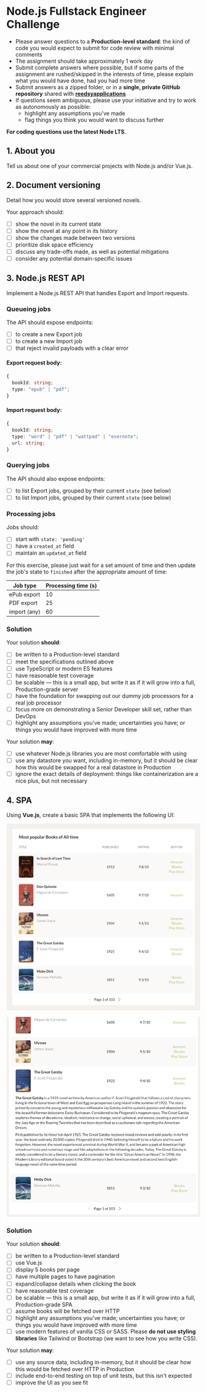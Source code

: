 # Node.js Fullstack Engineer Challenge

 - Please answer questions to a **Production-level standard**: the kind of code you would expect to submit for code review with minimal comments
 - The assignment should take approximately 1 work day
 - Submit complete answers where possible, but if some parts of the assignment are rushed/skipped in the interests of time, please explain what you would have done, had you had more time
 - Submit answers as a zipped folder, or in a **single, private GitHub repository** shared with [**reedsyapplications**](https://github.com/reedsyapplications)
 - If questions seem ambiguous, please use your initiative and try to work as autonomously as possible:
   - highlight any assumptions you've made
   - flag things you think you would want to discuss further

**For coding questions use the latest Node LTS**.

## 1. About you

Tell us about one of your commercial projects with Node.js and/or Vue.js.


## 2. Document versioning

Detail how you would store several versioned novels.

Your approach should:

- [ ] show the novel in its current state
- [ ] show the novel at any point in its history
- [ ] show the changes made between two versions
- [ ] prioritize disk space efficiency
- [ ] discuss any trade-offs made, as well as potential mitigations
- [ ] consider any potential domain-specific issues

## 3. Node.js REST API

Implement a Node.js REST API that handles Export and Import requests.

### Queueing jobs

The API should expose endpoints:

- [ ] to create a new Export job
- [ ] to create a new Import job
- [ ] that reject invalid payloads with a clear error

#### Export request body:

```typescript
{
  bookId: string;
  type: "epub" | "pdf";
}
```

#### Import request body:

```typescript
{
  bookId: string;
  type: "word" | "pdf" | "wattpad" | "evernote";
  url: string;
}
```

### Querying jobs

The API should also expose endpoints:

- [ ] to list Export jobs, grouped by their current `state` (see below)
- [ ] to list Import jobs, grouped by their current `state` (see below)

### Processing jobs

Jobs should:

- [ ] start with `state: 'pending'`
- [ ] have a `created_at` field
- [ ] maintain an `updated_at` field

For this exercise, please just wait for a set amount of time and then update the job's state to `finished` after the appropriate amount of time:

| Job type     | Processing time (s) |
| ------------ | ------------------- |
| ePub export  | 10                  |
| PDF export   | 25                  |
| import (any) | 60                  |

### Solution

Your solution **should**:

- [ ] be written to a Production-level standard
- [ ] meet the specifications outlined above
- [ ] use TypeScript or modern ES features
- [ ] have reasonable test coverage
- [ ] be scalable — this is a small app, but write it as if it will grow into a full, Production-grade server
- [ ] have the foundation for swapping out our dummy job processors for a real job processor
- [ ] focus more on demonstrating a Senior Developer skill set, rather than DevOps
- [ ] highlight any assumptions you've made; uncertainties you have; or things you would have improved with more time

Your solution **may**:

- [ ] use whatever Node.js libraries you are most comfortable with using
- [ ] use any datastore you want, including in-memory, but it should be clear how this would be swapped for a real datastore in Production
- [ ] ignore the exact details of deployment: things like containerization are a nice plus, but not necessary

## 4. SPA

Using **Vue.js**, create a basic SPA that implements the following UI:

![SPA 1](./images/node_4-01.png "SPA 1")

![SPA 2](./images/node_4-02.png "SPA 2")

### Solution

Your solution **should**:

- [ ] be written to a Production-level standard
- [ ] use Vue.js
- [ ] display 5 books per page
- [ ] have multiple pages to have pagination
- [ ] expand/collapse details when clicking the book
- [ ] have reasonable test coverage
- [ ] be scalable — this is a small app, but write it as if it will grow into a full, Production-grade SPA
- [ ] assume books will be fetched over HTTP
- [ ] highlight any assumptions you've made; uncertainties you have; or things you would have improved with more time
- [ ] use modern features of vanilla CSS or SASS. Please **do not use styling libraries** like Tailwind or Bootstrap (we want to see how you write CSS).

Your solution **may**:

- [ ] use any source data, including in-memory, but it should be clear how this would be fetched over HTTP in Production
- [ ] include end-to-end testing on top of unit tests, but this isn't expected
- [ ] improve the UI as you see fit

